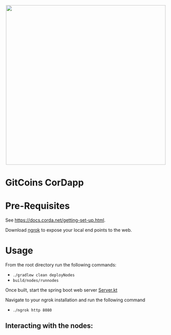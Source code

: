<p align="center">
  <img src="https://ibb.co/5jMDpRd" width="500">
</p>

# GitCoins CorDapp

# Pre-Requisites

See https://docs.corda.net/getting-set-up.html.

Download [ngrok](https://ngrok.com/download) to expose your local end points to the web. 

# Usage

From the root directory run the following commands:

* `./gradlew clean deployNodes`
* `build/nodes/runnodes`

Once built, start the spring boot web server [Server.kt](https://github.com/willhr3/review-tokens-cordapp/blob/release-V4/clients/src/main/kotlin/com/gitcoins/webserver/Server.kt)

Navigate to your ngrok installation and run the following command 
* `./ngrok http 8080`


## Interacting with the nodes:

